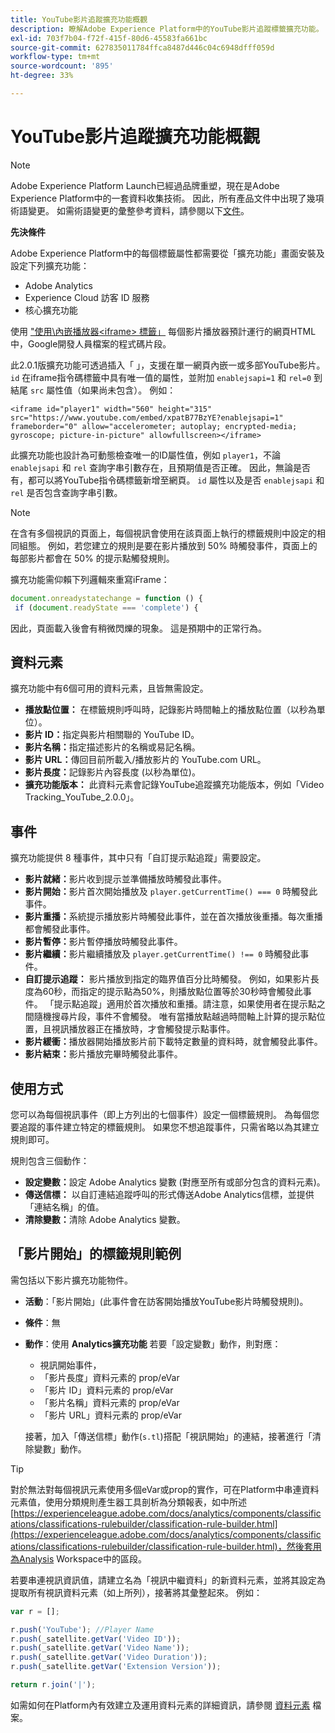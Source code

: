 ```yaml
---
title: YouTube影片追蹤擴充功能概觀
description: 瞭解Adobe Experience Platform中的YouTube影片追蹤標籤擴充功能。
exl-id: 703f7b04-f72f-415f-80d6-45583fa661bc
source-git-commit: 627835011784ffca8487d446c04c6948dfff059d
workflow-type: tm+mt
source-wordcount: '895'
ht-degree: 33%

---
```


# YouTube影片追蹤擴充功能概觀

>[!NOTE]
>
>Adobe Experience Platform Launch已經過品牌重塑，現在是Adobe Experience Platform中的一套資料收集技術。 因此，所有產品文件中出現了幾項術語變更。 如需術語變更的彙整參考資料，請參閱以下[文件](../../../term-updates.md)。

**先決條件**

Adobe Experience Platform中的每個標籤屬性都需要從「擴充功能」畫面安裝及設定下列擴充功能：

* Adobe Analytics
* Experience Cloud 訪客 ID 服務
* 核心擴充功能

使用 [&quot;使用\內嵌播放器&lt;iframe> 標籤」](https://developers.google.com/youtube/player_parameters#Manual_IFrame_Embeds) 每個影片播放器預計運行的網頁HTML中，Google開發人員檔案的程式碼片段。

此2.0.1版擴充功能可透過插入「 」，支援在單一網頁內嵌一或多部YouTube影片。 `id` 在iframe指令碼標籤中具有唯一值的屬性，並附加 `enablejsapi=1` 和 `rel=0` 到結尾 `src` 屬性值（如果尚未包含）。 例如：

`<iframe id="player1" width="560" height="315" src="https://www.youtube.com/embed/xpatB77BzYE?enablejsapi=1" frameborder="0" allow="accelerometer; autoplay; encrypted-media; gyroscope; picture-in-picture" allowfullscreen></iframe>`

此擴充功能也設計為可動態檢查唯一的ID屬性值，例如 `player1`，不論 `enablejsapi` 和 `rel` 查詢字串引數存在，且預期值是否正確。 因此，無論是否有，都可以將YouTube指令碼標籤新增至網頁。 `id` 屬性以及是否 `enablejsapi` 和 `rel` 是否包含查詢字串引數。

>[!NOTE]
>
>在含有多個視訊的頁面上，每個視訊會使用在該頁面上執行的標籤規則中設定的相同組態。 例如，若您建立的規則是要在影片播放到 50% 時觸發事件，頁面上的每部影片都會在 50% 的提示點觸發規則。

擴充功能需仰賴下列邏輯來重寫iFrame：

```javascript
document.onreadystatechange = function () {
 if (document.readyState === 'complete') {
```

因此，頁面載入後會有稍微閃爍的現象。 這是預期中的正常行為。

## 資料元素

擴充功能中有6個可用的資料元素，且皆無需設定。

* **播放點位置：** 在標籤規則呼叫時，記錄影片時間軸上的播放點位置（以秒為單位）。
* **影片 ID：**&#x200B;指定與影片相關聯的 YouTube ID。
* **影片名稱：**&#x200B;指定描述影片的名稱或易記名稱。
* **影片 URL：**&#x200B;傳回目前所載入/播放影片的 YouTube.com URL。
* **影片長度：**&#x200B;記錄影片內容長度 (以秒為單位)。
* **擴充功能版本：** 此資料元素會記錄YouTube追蹤擴充功能版本，例如「Video Tracking_YouTube_2.0.0」。

## 事件

擴充功能提供 8 種事件，其中只有「自訂提示點追蹤」需要設定。

* **影片就緒：**&#x200B;影片收到提示並準備播放時觸發此事件。
* **影片開始：**&#x200B;影片首次開始播放及 `player.getCurrentTime() === 0` 時觸發此事件。
* **影片重播：**&#x200B;系統提示播放影片時觸發此事件，並在首次播放後重播。每次重播都會觸發此事件。
* **影片暫停：**&#x200B;影片暫停播放時觸發此事件。
* **影片繼續：**&#x200B;影片繼續播放及 `player.getCurrentTime() !== 0` 時觸發此事件。
* **自訂提示追蹤：** 影片播放到指定的臨界值百分比時觸發。 例如，如果影片長度為60秒，而指定的提示點為50%，則播放點位置等於30秒時會觸發此事件。 「提示點追蹤」適用於首次播放和重播。請注意，如果使用者在提示點之間隨機搜尋片段，事件不會觸發。 唯有當播放點越過時間軸上計算的提示點位置，且視訊播放器正在播放時，才會觸發提示點事件。
* **影片緩衝：**&#x200B;播放器開始播放影片前下載特定數量的資料時，就會觸發此事件。
* **影片結束：**&#x200B;影片播放完畢時觸發此事件。

## 使用方式

您可以為每個視訊事件（即上方列出的七個事件）設定一個標籤規則。 為每個您要追蹤的事件建立特定的標籤規則。 如果您不想追蹤事件，只需省略以為其建立規則即可。

規則包含三個動作：

* **設定變數：**&#x200B;設定 Adobe Analytics 變數 (對應至所有或部分包含的資料元素)。
* **傳送信標：** 以自訂連結追蹤呼叫的形式傳送Adobe Analytics信標，並提供「連結名稱」的值。
* **清除變數：**&#x200B;清除 Adobe Analytics 變數。

## 「影片開始」的標籤規則範例

需包括以下影片擴充功能物件。

* **活動**：「影片開始」(此事件會在訪客開始播放YouTube影片時觸發規則)。

* **條件**：無

* **動作**：使用 **Analytics擴充功能** 若要「設定變數」動作，則對應：

   * 視訊開始事件，
   * 「影片長度」資料元素的 prop/eVar
   * 「影片 ID」資料元素的 prop/eVar
   * 「影片名稱」資料元素的 prop/eVar
   * 「影片 URL」資料元素的 prop/eVar

  接著，加入「傳送信標」動作(`s.tl`)搭配「視訊開始」的連結，接著進行「清除變數」動作。

>[!TIP]
> 
>對於無法對每個視訊元素使用多個eVar或prop的實作，可在Platform中串連資料元素值，使用分類規則產生器工具剖析為分類報表，如中所述 [https://experienceleague.adobe.com/docs/analytics/components/classifications/classifications-rulebuilder/classification-rule-builder.html](https://experienceleague.adobe.com/docs/analytics/components/classifications/classifications-rulebuilder/classification-rule-builder.html)，然後套用為Analysis Workspace中的區段。

若要串連視訊資訊值，請建立名為「視訊中繼資料」的新資料元素，並將其設定為提取所有視訊資料元素（如上所列），接著將其彙整起來。 例如：

```javascript
var r = [];

r.push('YouTube'); //Player Name
r.push(_satellite.getVar('Video ID'));
r.push(_satellite.getVar('Video Name'));
r.push(_satellite.getVar('Video Duration'));
r.push(_satellite.getVar('Extension Version'));

return r.join('|');
```

如需如何在Platform內有效建立及運用資料元素的詳細資訊，請參閱 [資料元素](../../../ui/managing-resources/data-elements.md) 檔案。
